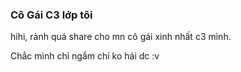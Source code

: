 ### Cô Gái C3 lớp tôi

hihi, rảnh quá share cho mn cô gái xinh nhất c3 mình.

Chắc mình chỉ ngắm chỉ ko hái dc :v
